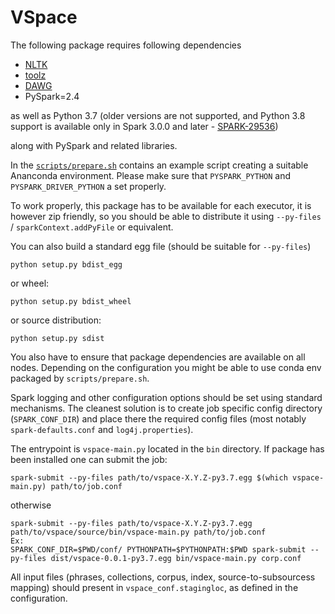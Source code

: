 # VSpace

The following package requires following dependencies

- [NLTK](https://www.nltk.org/)
- [toolz](https://github.com/pytoolz/toolz)
- [DAWG](https://github.com/pytries/DAWG)
- PySpark=2.4

as well as Python 3.7 (older versions are not supported, and Python 3.8 support is available only in Spark 3.0.0 and later - [SPARK-29536](https://issues.apache.org/jira/browse/SPARK-29536))

along with PySpark and related libraries.

In the [`scripts/prepare.sh`](scripts/prepare.sh) contains an example script creating a suitable Ananconda environment. Please make sure that `PYSPARK_PYTHON` and `PYSPARK_DRIVER_PYTHON` a set properly.

To work properly, this package has to be available for each executor, it is however zip friendly, so you should be able to distribute it using `--py-files` / `sparkContext.addPyFile` or equivalent.

You can also build a standard egg file (should be suitable for `--py-files`)

```
python setup.py bdist_egg
```

or wheel:

```
python setup.py bdist_wheel
```

or source distribution:

```
python setup.py sdist
```

You also have to ensure that package dependencies are available on all nodes. Depending on the configuration you might be able to use conda env packaged by `scripts/prepare.sh`.

Spark logging and other configuration options should be set using standard mechanisms. The cleanest solution is to create job specific config directory (`SPARK_CONF_DIR`) and place there the required config files (most notably `spark-defaults.conf` and `log4j.properties`).


The entrypoint is `vspace-main.py` located in the `bin` directory. If package has been installed one can submit the job:

```
spark-submit --py-files path/to/vspace-X.Y.Z-py3.7.egg $(which vspace-main.py) path/to/job.conf
```

otherwise 

```
spark-submit --py-files path/to/vspace-X.Y.Z-py3.7.egg path/to/vspace/source/bin/vspace-main.py path/to/job.conf
Ex:
SPARK_CONF_DIR=$PWD/conf/ PYTHONPATH=$PYTHONPATH:$PWD spark-submit --py-files dist/vspace-0.0.1-py3.7.egg bin/vspace-main.py corp.conf
```

All input files (phrases, collections, corpus, index, source-to-subsourcess mapping) should present in `vspace_conf.stagingloc`, as defined in the configuration.
